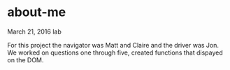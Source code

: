 # about-me
March 21, 2016 lab

For this project the navigator was Matt and Claire and the driver was Jon. We worked on questions one through five, created functions that dispayed on the DOM.
